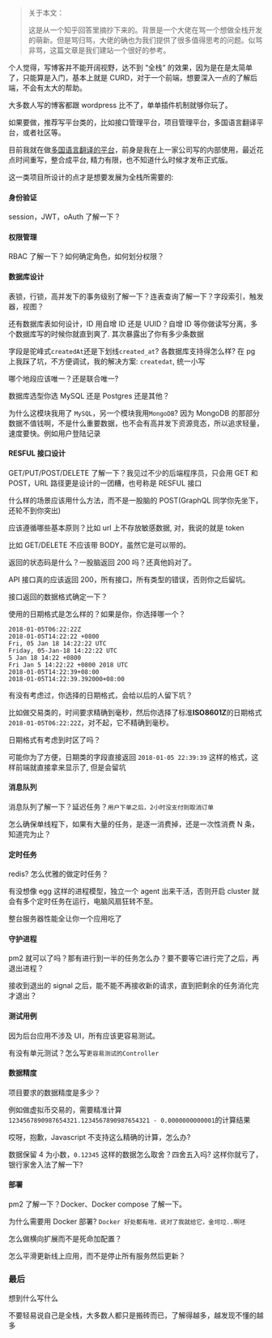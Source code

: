 > 关于本文：
>
> 
>
> 这是从一个知乎回答里摘抄下来的。背景是一个大佬在骂一个想做全栈开发的萌新。但是骂归骂，大佬的确也为我们提供了很多值得思考的问题。似骂非骂，这篇文章是我们建站一个很好的参考。



个人觉得，写博客并不能开阔视野，达不到 “全栈“ 的效果，因为是在是太简单了，只能算是入门，基本上就是 CURD，对于一个前端，想要深入一点的了解后端，不会有太大的帮助。

大多数人写的博客都跟 wordpress 比不了，单单插件机制就够你玩了。

如果要做，推荐写平台类的，比如接口管理平台，项目管理平台，多国语言翻译平台，或者社区等。

目前我就在做[多国语言翻译的平台](https://github.com/axetroy/iTranslate)，前身是我在上一家公司写的内部使用，最近花点时间重写，整合成平台, 精力有限，也不知道什么时候才发布正式版。

这一类项目所设计的点才是想要发展为全栈所需要的:

#### 身份验证

session，JWT，oAuth 了解一下？

#### 权限管理

RBAC 了解一下？如何确定角色，如何划分权限？

#### 数据库设计

表锁，行锁，高并发下的事务级别了解一下？连表查询了解一下？字段索引，触发器，视图？

还有数据库表如何设计，ID 用自增 ID 还是 UUID？自增 ID 等你做读写分离，多个数据库写的时候你就直到爽了. 其次暴露出了你有多少条数据

字段是驼峰式`createdAt`还是下划线`created_at`? 各数据库支持得怎么样? 在 pg 上我踩了坑，不方便调试，我的解决方案: `createdat`, 统一小写

哪个地段应该唯一？还是联合唯一?

数据库选型你选 MySQL 还是 Postgres 还是其他？

为什么这模块我用了 `MySQL`，另一个模块我用`MongoDB`? 因为 MongoDB 的那部分数据不值钱啊，不是什么重要数据，也不会有高并发下资源竞态，所以追求轻量，速度要快。例如用户登陆记录

#### RESFUL 接口设计

GET/PUT/POST/DELETE 了解一下？我见过不少的后端程序员，只会用 GET 和 POST，URL 路径更是设计的一团糟，也号称是 RESFUL 接口

什么样的场景应该用什么方法，而不是一股脑的 POST(GraphQL 同学你先坐下，还轮不到你突出)

应该遵循哪些基本原则？比如 url 上不存放敏感数据, 对，我说的就是 token

比如 GET/DELETE 不应该带 BODY，虽然它是可以带的。

返回的状态码是什么？一股脑返回 200 吗？还真他妈对了。

API 接口真的应该返回 200，所有接口，所有类型的错误，否则你之后留坑。

接口返回的数据格式确定一下？

使用的日期格式是怎么样的？如果是你，你选择哪一个？

```
2018-01-05T06:22:22Z
2018-01-05T14:22:22 +0800
Fri, 05 Jan 18 14:22:22 UTC
Friday, 05-Jan-18 14:22:22 UTC
5 Jan 18 14:22 +0800
Fri Jan 5 14:22:22 +0800 2018 UTC
2018-01-05T14:22:39+08:00
2018-01-05T14:22:39.392000+08:00
```

有没有考虑过，你选择的日期格式，会给以后的人留下坑？

比如做交易类的，时间要求精确到毫秒，然后你选择了标准**ISO8601Z**的日期格式`2018-01-05T06:22:22Z`，对不起，它不精确到毫秒。

日期格式有考虑到时区了吗？

可能你为了方便，日期类的字段直接返回 `2018-01-05 22:39:39` 这样的格式，这样前端就直接拿来显示了, 但是会留坑

#### 消息队列

消息队列了解一下？延迟任务？`用户下单之后，2小时没支付则取消订单`

怎么确保单线程下，如果有大量的任务，是逐一消费掉，还是一次性消费 N 条，知道完为止？

#### 定时任务

redis? 怎么优雅的做定时任务？

有没想像 egg 这样的进程模型，独立一个 agent 出来干活，否则开启 cluster 就会有多个定时任务在运行，电脑风扇狂转不至。

整台服务器性能全让你一个应用吃了

#### 守护进程

pm2 就可以了吗？那有进行到一半的任务怎么办？要不要等它进行完了之后，再退出进程？

接收到退出的 signal 之后，能不能不再接收新的请求，直到把剩余的任务消化完才退出？

#### 测试用例

因为后台应用不涉及 UI，所有应该更容易测试。

有没有单元测试？怎么写`更容易测试的Controller`

#### 数据精度

项目要求的数据精度是多少？

例如做虚拟币交易的，需要精准计算 `1234567890987654321.1234567890987654321 - 0.0000000000001`的计算结果

哎呀，抱歉，Javascript 不支持这么精确的计算，怎么办?

数据保留 4 为小数，`0.12345` 这样的数据怎么取舍？四舍五入吗? 这样你就亏了，银行家舍入法了解一下?

#### 部署

pm2 了解一下？Docker、Docker compose 了解一下。

为什么需要用 Docker 部署? `Docker 好处都有啥，说对了我就给它，金坷垃..啊呸`

怎么做横向扩展而不是死命加配置？

怎么平滑更新线上应用，而不是停止所有服务然后更新？

### 最后

想到什么写什么

不要轻易说自己是全栈，大多数人都只是搬砖而已，了解得越多，越发现不懂的越多